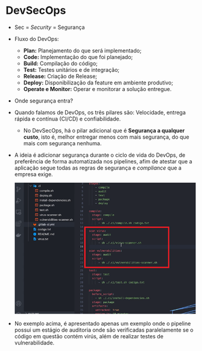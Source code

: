# DevSecOps

- Sec = *Security* = Segurança

- Fluxo do DevOps:
  - **Plan:** Planejamento do que será implementado;
  - **Code:** Implementação do que foi planejado;
  - **Build:** Compilação do código;
  - **Test:** Testes unitários e de integração;
  - **Release:** Criação de Release;
  - **Deploy:** Disponibilização da feature em ambiente produtivo;
  - **Operate e Monitor:** Operar e monitorar a solução entregue.

- Onde segurança entra?

- Quando falamos de DevOps, os três pilares são: Velocidade, entrega rápida e contínua (CI/CD) e confiabilidade.
  - No DevSecOps, há o pilar adicional que é **Segurança a qualquer custo**, isto é, melhor entregar menos com mais segurança, do que mais com segurança nenhuma.

- A ideia é adicionar segurança durante o ciclo de vida do DevOps, de preferência de forma automatizada nos pipelines, afim de atestar que a aplicação segue todas as regras de segurança e *compliance* que a empresa exige.

  ![Pipeline com testes de segurança](Imagens/DevSecOps.png)

- No exemplo acima, é apresentado apenas um exemplo onde o pipeline possui um estágio de auditoria onde são verificadas paralelamente se o código em questão contém virús, além de realizar testes de vulnerabilidade.
